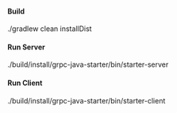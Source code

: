 #### Build

./gradlew clean installDist

#### Run Server

./build/install/grpc-java-starter/bin/starter-server

#### Run Client

./build/install/grpc-java-starter/bin/starter-client